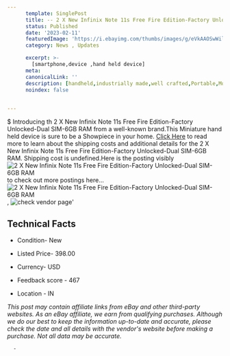 ```yaml
---
      template: SinglePost
      title: -- 2 X New Infinix Note 11s Free Fire Edition-Factory Unlocked-Dual SIM-6GB RAM
      status: Published
      date: '2023-02-11'
      featuredImage: 'https://i.ebayimg.com/thumbs/images/g/eVkAAOSwWilh5nXN/s-l225.jpg'
      category: News , Updates

      excerpt: >-
        [smartphone,device ,hand held device]
      meta:
      canonicalLink: ''
      description: [handheld,industrially made,well crafted,Portable,Mobile,Compact,Convenient,Lightweight,Maneuverable,Man-portable,Miniature,Carriable,Hand-held,Light,Holdable,Transportable,Mobile device,Pocket-sized,On-the-go,Wireless,Cordless,Compact size,Convenient size, smartphone,device ,hand held device]
      noindex: false
      

---
```

$
      Introducing th 2 X New Infinix Note 11s Free Fire Edition-Factory Unlocked-Dual SIM-6GB RAM from a well-known brand.This Miniature hand held device is sure to be a Showpiece in your home. [Click Here](https://www.ebay.com/itm/314172575582?hash=item4926250f5e%3Ag%3AeVkAAOSwWilh5nXN&mkevt=1&mkcid=1&mkrid=711-53200-19255-0&campid=%253CePNCampaignId%253E&customid=%253CreferenceId%253E&toolid=10049) to read more to learn about the shipping costs and additional details for the 2 X New Infinix Note 11s Free Fire Edition-Factory Unlocked-Dual SIM-6GB RAM. Shipping cost is undefined.Here is the posting visibly ![2 X New Infinix Note 11s Free Fire Edition-Factory Unlocked-Dual SIM-6GB RAM](https://i.ebayimg.com/thumbs/images/g/eVkAAOSwWilh5nXN/s-l225.jpg) to check out more postings here... ![2 X New Infinix Note 11s Free Fire Edition-Factory Unlocked-Dual SIM-6GB RAM](https://i.ebayimg.com/images/g/eVkAAOSwWilh5nXN/s-l960.jpg), ![check vendor page](https://origin-galleryplus.ebayimg.com/ws/web/314172575582_2_0_1/225x225.jpg,https://origin-galleryplus.ebayimg.com/ws/web/314172575582_3_0_1/225x225.jpg,https://origin-galleryplus.ebayimg.com/ws/web/314172575582_4_0_1/225x225.jpg,https://origin-galleryplus.ebayimg.com/ws/web/314172575582_5_0_1/225x225.jpg,https://origin-galleryplus.ebayimg.com/ws/web/314172575582_6_0_1/225x225.jpg)'

      

 ## Technical Facts 



     
      

 - Condition- New 


      

 - Listed Price- 398.00 


      

 - Currency- USD 


      

 - Feedback score - 467 


      

 - Location - IN 


      
      

 *_This post may contain affiliate links from eBay and other third-party websites. As an eBay affiliate, we earn from qualifying purchases. Although we do our best to keep the information up-to-date and accurate, please check the date and all details with the vendor's website before making a purchase. Not all data may be accurate._*




      -

